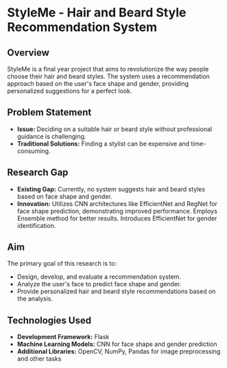 # StyleMe - Hair and Beard Style Recommendation System

## Overview

StyleMe is a final year project that aims to revolutionize the way people choose their hair and beard styles. The system uses a recommendation approach based on the user's face shape and gender, providing personalized suggestions for a perfect look.

## Problem Statement

- **Issue:** Deciding on a suitable hair or beard style without professional guidance is challenging.
- **Traditional Solutions:** Finding a stylist can be expensive and time-consuming.

## Research Gap

- **Existing Gap:** Currently, no system suggests hair and beard styles based on face shape and gender.
- **Innovation:** Utilizes CNN architectures like EfficientNet and RegNet for face shape prediction, demonstrating improved performance. Employs Ensemble method for better results. Introduces EfficientNet for gender identification.

## Aim

The primary goal of this research is to:

- Design, develop, and evaluate a recommendation system.
- Analyze the user's face to predict face shape and gender.
- Provide personalized hair and beard style recommendations based on the analysis.

## Technologies Used

- **Development Framework:** Flask
- **Machine Learning Models:** CNN for face shape and gender prediction
- **Additional Libraries:** OpenCV, NumPy, Pandas for image preprocessing and other tasks


